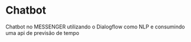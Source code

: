 # Chatbot
Chatbot no MESSENGER utilizando o Dialogflow como NLP e consumindo uma api de previsão de tempo
